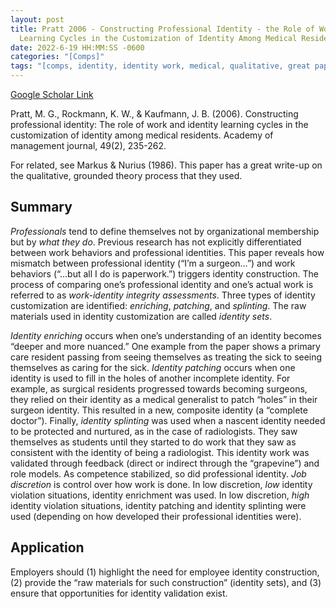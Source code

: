 ```yaml
---
layout: post
title: Pratt 2006 - Constructing Professional Identity - the Role of Work and Identity
  Learning Cycles in the Customization of Identity Among Medical Residents
date: 2022-6-19 HH:MM:SS -0600
categories: "[Comps]"
tags: "[comps, identity, identity work, medical, qualitative, great paper]"
---
```

[Google Scholar Link](https://scholar.google.com/scholar?hl=en&as_sdt=0%2C45&q=Constructing+professional+identity%3A+The+role+of+work+and+identity+learning+cycles+in+the+customization+of+identity+among+medical+residents.&btnG=)

Pratt, M. G., Rockmann, K. W., & Kaufmann, J. B. (2006). Constructing professional identity: The role of work and identity learning cycles in the customization of identity among medical residents. Academy of management journal, 49(2), 235-262.

For related, see Markus & Nurius (1986).  This paper has a great write-up on the qualitative, grounded theory process that they used.

## Summary
_Professionals_ tend to define themselves not by organizational membership but by _what they do_.  Previous research has not explicitly differentiated between work behaviors and professional identities.  This paper reveals how mismatch between professional identity (“I’m a surgeon…”) and work behaviors (“...but all I do is paperwork.”) triggers identity construction.  The process of comparing one’s professional identity and one’s actual work is referred to as _work-identity integrity assessments_.  Three types of identity customization are identified: _enriching_, _patching_, and _splinting_.  The raw materials used in identity customization are called _identity sets_.

_Identity enriching_ occurs when one’s understanding of an identity becomes “deeper and more nuanced.”  One example from the paper shows a primary care resident passing from seeing themselves as treating the sick to seeing themselves as caring for the sick.  _Identity patching_ occurs when one identity is used to fill in the holes of another incomplete identity.  For example, as surgical residents progressed towards becoming surgeons, they relied on their identity as a medical generalist to patch “holes” in their surgeon identity.  This resulted in a new, composite identity (a “complete doctor”).  Finally, _identity splinting_ was used when a nascent identity needed to be protected and nurtured, as in the case of radiologists.  They saw themselves as students until they started to do work that they saw as consistent with the identity of being a radiologist.  This identity work was validated through feedback (direct or indirect through the “grapevine”) and role models.  As competence stabilized, so did professional identity.  _Job discretion_ is control over how work is done.  In low discretion, _low_ identity violation situations, identity enrichment was used.  In low discretion, _high_ identity violation situations, identity patching and identity splinting were used (depending on how developed their professional identities were).

## Application
Employers should (1) highlight the need for employee identity construction, (2) provide the “raw materials for such construction” (identity sets), and (3) ensure that opportunities for identity validation exist.
